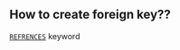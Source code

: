 ## How to create foreign key??

[`REFRENCES`](https://www.postgresqltutorial.com/postgresql-foreign-key/) keyword

